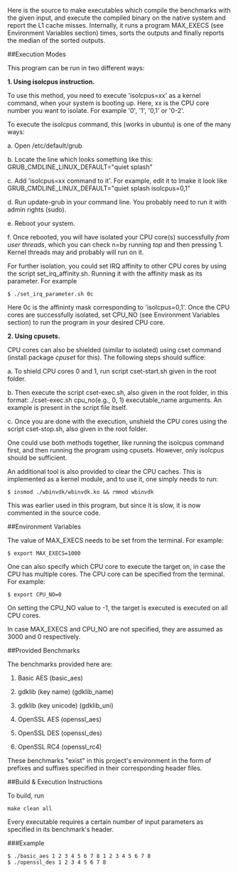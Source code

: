 Here is the source to make executables which compile the benchmarks with the given input, and execute the compiled binary on the native system and report the L1 cache misses. Internally, it runs a program MAX_EXECS (see Environment Variables section) times, sorts the outputs and finally reports the median of the sorted outputs.



##Execution Modes

This program can be run in two different ways:

**1. Using isolcpus instruction.**

To use this method, you need to execute 'isolcpus=xx' as a kernel command, when your system is booting up. Here, xx is the CPU core number you want to isolate. 	For example '0', '1', '0,1' or '0-2'.

To execute the isolcpus command, this (works in ubuntu) is one of the many ways:

a. Open /etc/default/grub

b. Locate the line which looks something like this: GRUB_CMDLINE_LINUX_DEFAULT="quiet splash"

c. Add 'isolcpus=xx command to it'. For example, edit it to lmake it look like GRUB_CMDLINE_LINUX_DEFAULT="quiet splash isolcpus=0,1"

d. Run update-grub in your command line. You probably need to run it with admin rights (sudo).

e. Reboot your system.

f. Once rebooted, you will have isolated your CPU core(s) successfully *from user threads*, which you can check n=by running *top* and then pressing 1. Kernel threads may and probably will run on it.

For further isolation, you could set IRQ affinity to other CPU cores by using the script set_irq_affinity.sh. Running it with the affinity mask as its parameter. For example

```
$ ./set_irq_parameter.sh 0c
```

Here 0c is the affininty mask corresponding to 'isolcpus=0,1'.
Once the CPU cores are successfully isolated, set CPU_NO (see Environment Variables section) to run the program in your desired CPU core.


**2. Using cpusets.**

CPU cores can also be shielded (similar to isolated) using cset command (install package *cpuset* for this). The following steps should suffice:

a. To shield CPU cores 0 and 1, run script cset-start.sh given in the root folder.

b. Then execute the script cset-exec.sh, also given in the root folder, in this format: ./cset-exec.sh cpu_no(e.g., 0, 1) executable_name arguments. An example is present in the script file itself.

c. Once you are done with the execution, unshield the CPU cores using the script cset-stop.sh, also given in the root folder.

One could use both methods together, like running the isolcpus command first, and then running the program using cpusets. However, only isolcpus should be sufficient.

An additional tool is also provided to clear the CPU caches. This is implemented as a kernel module, and to use it, one simply needs to run:
```
$ insmod ./wbinvdk/wbinvdk.ko && rmmod wbinvdk
```
This was earlier used in this program, but since it is slow, it is now commented in the source code.



##Environment Variables

The value of MAX_EXECS needs to be set from the terminal. For example:
```
$ export MAX_EXECS=1000
```

One can also specify which CPU core to execute the target on, in case the CPU has multiple cores. The CPU core can be specified from the terminal. For example:
```
$ export CPU_NO=0
```
On setting the CPU_NO value to -1, the target is executed is executed on all CPU cores.

In case MAX_EXECS and CPU_NO are not specified, they are assumed as 3000 and 0 respectively.



##Provided Benchmarks

The benchmarks provided here are:

1. Basic AES (basic_aes)

2. gdklib (key name) (gdklib_name)

3. gdklib (key unicode) (gdklib_uni)

4. OpenSSL AES (openssl_aes)

5. OpenSSL DES (openssl_des)

6. OpenSSL RC4 (openssl_rc4)


These benchmarks "exist" in this project's environment in the form of prefixes and suffixes specified in their corresponding header files.



##Build & Execution Instructions

To build, run
```
make clean all
```

Every executable requires a certain number of input parameters as specified in its benchmark's header.

###Example
```
$ ./basic_aes 1 2 3 4 5 6 7 8 1 2 3 4 5 6 7 8
$ ./openssl_des 1 2 3 4 5 6 7 8
```
